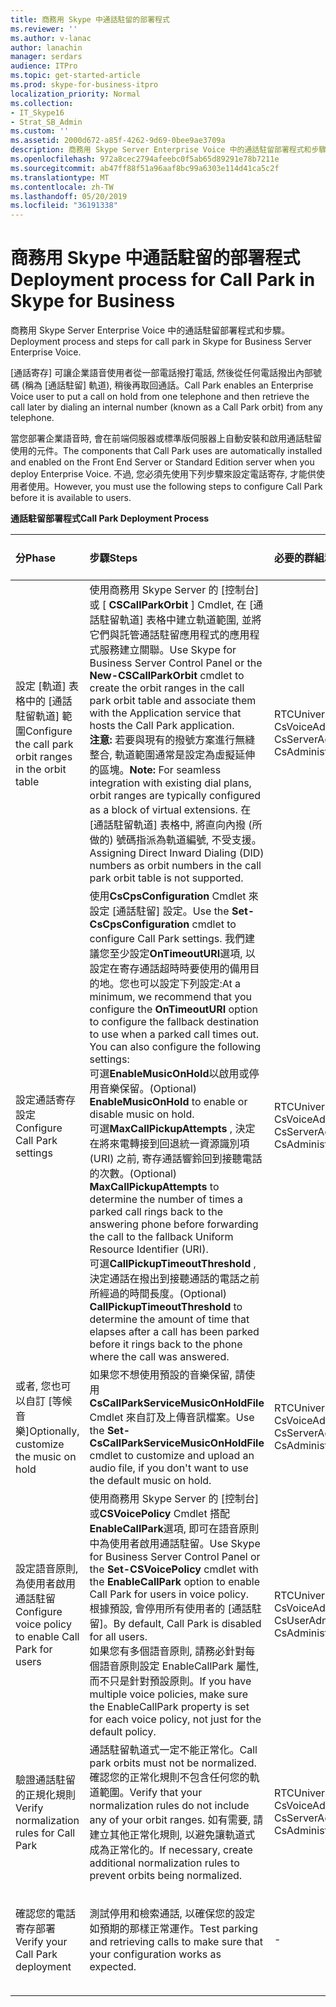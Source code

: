 ```yaml
---
title: 商務用 Skype 中通話駐留的部署程式
ms.reviewer: ''
ms.author: v-lanac
author: lanachin
manager: serdars
audience: ITPro
ms.topic: get-started-article
ms.prod: skype-for-business-itpro
localization_priority: Normal
ms.collection:
- IT_Skype16
- Strat_SB_Admin
ms.custom: ''
ms.assetid: 2000d672-a85f-4262-9d69-0bee9ae3709a
description: 商務用 Skype Server Enterprise Voice 中的通話駐留部署程式和步驟。
ms.openlocfilehash: 972a8cec2794afeebc0f5ab65d89291e78b7211e
ms.sourcegitcommit: ab47ff88f51a96aaf8bc99a6303e114d41ca5c2f
ms.translationtype: MT
ms.contentlocale: zh-TW
ms.lasthandoff: 05/20/2019
ms.locfileid: "36191338"
---
```

# <a name="deployment-process-for-call-park-in-skype-for-business"></a><span data-ttu-id="5952e-103">商務用 Skype 中通話駐留的部署程式</span><span class="sxs-lookup"><span data-stu-id="5952e-103">Deployment process for Call Park in Skype for Business</span></span>
 
<span data-ttu-id="5952e-104">商務用 Skype Server Enterprise Voice 中的通話駐留部署程式和步驟。</span><span class="sxs-lookup"><span data-stu-id="5952e-104">Deployment process and steps for call park in Skype for Business Server Enterprise Voice.</span></span>
  
<span data-ttu-id="5952e-105">[通話寄存] 可讓企業語音使用者從一部電話撥打電話, 然後從任何電話撥出內部號碼 (稱為 [通話駐留] 軌道), 稍後再取回通話。</span><span class="sxs-lookup"><span data-stu-id="5952e-105">Call Park enables an Enterprise Voice user to put a call on hold from one telephone and then retrieve the call later by dialing an internal number (known as a Call Park orbit) from any telephone.</span></span>
  
<span data-ttu-id="5952e-106">當您部署企業語音時, 會在前端伺服器或標準版伺服器上自動安裝和啟用通話駐留使用的元件。</span><span class="sxs-lookup"><span data-stu-id="5952e-106">The components that Call Park uses are automatically installed and enabled on the Front End Server or Standard Edition server when you deploy Enterprise Voice.</span></span> <span data-ttu-id="5952e-107">不過, 您必須先使用下列步驟來設定電話寄存, 才能供使用者使用。</span><span class="sxs-lookup"><span data-stu-id="5952e-107">However, you must use the following steps to configure Call Park before it is available to users.</span></span> 
  
<span data-ttu-id="5952e-108">**通話駐留部署程式**</span><span class="sxs-lookup"><span data-stu-id="5952e-108">**Call Park Deployment Process**</span></span>

|<span data-ttu-id="5952e-109">**分**</span><span class="sxs-lookup"><span data-stu-id="5952e-109">**Phase**</span></span>|<span data-ttu-id="5952e-110">**步驟**</span><span class="sxs-lookup"><span data-stu-id="5952e-110">**Steps**</span></span>|<span data-ttu-id="5952e-111">**必要的群組和角色**</span><span class="sxs-lookup"><span data-stu-id="5952e-111">**Required groups and roles**</span></span>|<span data-ttu-id="5952e-112">**部署檔**</span><span class="sxs-lookup"><span data-stu-id="5952e-112">**Deployment documentation**</span></span>|
|:-----|:-----|:-----|:-----|
|<span data-ttu-id="5952e-113">設定 [軌道] 表格中的 [通話駐留軌道] 範圍</span><span class="sxs-lookup"><span data-stu-id="5952e-113">Configure the call park orbit ranges in the orbit table</span></span>  <br/> |<span data-ttu-id="5952e-114">使用商務用 Skype Server 的 [控制台] 或 [ **CSCallParkOrbit** ] Cmdlet, 在 [通話駐留軌道] 表格中建立軌道範圍, 並將它們與託管通話駐留應用程式的應用程式服務建立關聯。</span><span class="sxs-lookup"><span data-stu-id="5952e-114">Use Skype for Business Server Control Panel or the **New-CSCallParkOrbit** cmdlet to create the orbit ranges in the call park orbit table and associate them with the Application service that hosts the Call Park application.</span></span> <br/> <span data-ttu-id="5952e-115">**注意:** 若要與現有的撥號方案進行無縫整合, 軌道範圍通常是設定為虛擬延伸的區塊。</span><span class="sxs-lookup"><span data-stu-id="5952e-115">**Note:** For seamless integration with existing dial plans, orbit ranges are typically configured as a block of virtual extensions.</span></span> <span data-ttu-id="5952e-116">在 [通話駐留軌道] 表格中, 將直向內撥 (所做的) 號碼指派為軌道編號, 不受支援。</span><span class="sxs-lookup"><span data-stu-id="5952e-116">Assigning Direct Inward Dialing (DID) numbers as orbit numbers in the call park orbit table is not supported.</span></span> <br/> |<span data-ttu-id="5952e-117">RTCUniversalServerAdmins</span><span class="sxs-lookup"><span data-stu-id="5952e-117">RTCUniversalServerAdmins</span></span>  <br/> <span data-ttu-id="5952e-118">CsVoiceAdministrator</span><span class="sxs-lookup"><span data-stu-id="5952e-118">CsVoiceAdministrator</span></span>  <br/> <span data-ttu-id="5952e-119">CsServerAdministrator</span><span class="sxs-lookup"><span data-stu-id="5952e-119">CsServerAdministrator</span></span>  <br/> <span data-ttu-id="5952e-120">CsAdministrator</span><span class="sxs-lookup"><span data-stu-id="5952e-120">CsAdministrator</span></span>  <br/> |[<span data-ttu-id="5952e-121">在商務用 Skype 中建立或修改通話寄存軌道的範圍</span><span class="sxs-lookup"><span data-stu-id="5952e-121">Create or modify a Call Park orbit range in Skype for Business</span></span>](create-or-modify-a-call-park-orbit-range.md) <br/> |
|<span data-ttu-id="5952e-122">設定通話寄存設定</span><span class="sxs-lookup"><span data-stu-id="5952e-122">Configure Call Park settings</span></span>  <br/> | <span data-ttu-id="5952e-123">使用**CsCpsConfiguration** Cmdlet 來設定 [通話駐留] 設定。</span><span class="sxs-lookup"><span data-stu-id="5952e-123">Use the **Set-CsCpsConfiguration** cmdlet to configure Call Park settings.</span></span> <span data-ttu-id="5952e-124">我們建議您至少設定**OnTimeoutURI**選項, 以設定在寄存通話超時時要使用的備用目的地。您也可以設定下列設定:</span><span class="sxs-lookup"><span data-stu-id="5952e-124">At a minimum, we recommend that you configure the **OnTimeoutURI** option to configure the fallback destination to use when a parked call times out. You can also configure the following settings:</span></span> <br/>  <span data-ttu-id="5952e-125">可選**EnableMusicOnHold**以啟用或停用音樂保留。</span><span class="sxs-lookup"><span data-stu-id="5952e-125">(Optional) **EnableMusicOnHold** to enable or disable music on hold.</span></span> <br/>  <span data-ttu-id="5952e-126">可選**MaxCallPickupAttempts** , 決定在將來電轉接到回退統一資源識別項 (URI) 之前, 寄存通話響鈴回到接聽電話的次數。</span><span class="sxs-lookup"><span data-stu-id="5952e-126">(Optional) **MaxCallPickupAttempts** to determine the number of times a parked call rings back to the answering phone before forwarding the call to the fallback Uniform Resource Identifier (URI).</span></span> <br/>  <span data-ttu-id="5952e-127">可選**CallPickupTimeoutThreshold** , 決定通話在撥出到接聽通話的電話之前所經過的時間長度。</span><span class="sxs-lookup"><span data-stu-id="5952e-127">(Optional) **CallPickupTimeoutThreshold** to determine the amount of time that elapses after a call has been parked before it rings back to the phone where the call was answered.</span></span> <br/> |<span data-ttu-id="5952e-128">RTCUniversalServerAdmins</span><span class="sxs-lookup"><span data-stu-id="5952e-128">RTCUniversalServerAdmins</span></span>  <br/> <span data-ttu-id="5952e-129">CsVoiceAdministrator</span><span class="sxs-lookup"><span data-stu-id="5952e-129">CsVoiceAdministrator</span></span>  <br/> <span data-ttu-id="5952e-130">CsServerAdministrator</span><span class="sxs-lookup"><span data-stu-id="5952e-130">CsServerAdministrator</span></span>  <br/> <span data-ttu-id="5952e-131">CsAdministrator</span><span class="sxs-lookup"><span data-stu-id="5952e-131">CsAdministrator</span></span>  <br/> |[<span data-ttu-id="5952e-132">在商務用 Skype 中設定通話寄存設定</span><span class="sxs-lookup"><span data-stu-id="5952e-132">Configure Call Park settings in Skype for Business</span></span>](configure-call-park-settings.md) <br/> |
|<span data-ttu-id="5952e-133">或者, 您也可以自訂 [等候音樂]</span><span class="sxs-lookup"><span data-stu-id="5952e-133">Optionally, customize the music on hold</span></span>  <br/> |<span data-ttu-id="5952e-134">如果您不想使用預設的音樂保留, 請使用**CsCallParkServiceMusicOnHoldFile** Cmdlet 來自訂及上傳音訊檔案。</span><span class="sxs-lookup"><span data-stu-id="5952e-134">Use the **Set-CsCallParkServiceMusicOnHoldFile** cmdlet to customize and upload an audio file, if you don't want to use the default music on hold.</span></span> <br/> |<span data-ttu-id="5952e-135">RTCUniversalServerAdmins</span><span class="sxs-lookup"><span data-stu-id="5952e-135">RTCUniversalServerAdmins</span></span>  <br/> <span data-ttu-id="5952e-136">CsVoiceAdministrator</span><span class="sxs-lookup"><span data-stu-id="5952e-136">CsVoiceAdministrator</span></span>  <br/> <span data-ttu-id="5952e-137">CsServerAdministrator</span><span class="sxs-lookup"><span data-stu-id="5952e-137">CsServerAdministrator</span></span>  <br/> <span data-ttu-id="5952e-138">CsAdministrator</span><span class="sxs-lookup"><span data-stu-id="5952e-138">CsAdministrator</span></span>  <br/> |[<span data-ttu-id="5952e-139">在商務用 inSkype 上自訂通話寄存音樂</span><span class="sxs-lookup"><span data-stu-id="5952e-139">Customize Call Park music on hold inSkype for Business</span></span>](customize-call-park-music-on-hold.md) <br/> |
|<span data-ttu-id="5952e-140">設定語音原則, 為使用者啟用通話駐留</span><span class="sxs-lookup"><span data-stu-id="5952e-140">Configure voice policy to enable Call Park for users</span></span>  <br/> |<span data-ttu-id="5952e-141">使用商務用 Skype Server 的 [控制台] 或**CSVoicePolicy** Cmdlet 搭配**EnableCallPark**選項, 即可在語音原則中為使用者啟用通話駐留。</span><span class="sxs-lookup"><span data-stu-id="5952e-141">Use Skype for Business Server Control Panel or the **Set-CSVoicePolicy** cmdlet with the **EnableCallPark** option to enable Call Park for users in voice policy.</span></span> <br/> <span data-ttu-id="5952e-142">根據預設, 會停用所有使用者的 [通話駐留]。</span><span class="sxs-lookup"><span data-stu-id="5952e-142">By default, Call Park is disabled for all users.</span></span>  <br/> <span data-ttu-id="5952e-143">如果您有多個語音原則, 請務必針對每個語音原則設定 EnableCallPark 屬性, 而不只是針對預設原則。</span><span class="sxs-lookup"><span data-stu-id="5952e-143">If you have multiple voice policies, make sure the EnableCallPark property is set for each voice policy, not just for the default policy.</span></span>  <br/> |<span data-ttu-id="5952e-144">RTCUniversalServerAdmins</span><span class="sxs-lookup"><span data-stu-id="5952e-144">RTCUniversalServerAdmins</span></span>  <br/> <span data-ttu-id="5952e-145">CsVoiceAdministrator</span><span class="sxs-lookup"><span data-stu-id="5952e-145">CsVoiceAdministrator</span></span>  <br/> <span data-ttu-id="5952e-146">CsUserAdministrator</span><span class="sxs-lookup"><span data-stu-id="5952e-146">CsUserAdministrator</span></span>  <br/> <span data-ttu-id="5952e-147">CsAdministrator</span><span class="sxs-lookup"><span data-stu-id="5952e-147">CsAdministrator</span></span>  <br/> |[<span data-ttu-id="5952e-148">在商務用 Skype 中啟用電話寄存給使用者</span><span class="sxs-lookup"><span data-stu-id="5952e-148">Enable Call Park for users in Skype for Business</span></span>](enable-call-park-for-users.md) <br/> |
|<span data-ttu-id="5952e-149">驗證通話駐留的正規化規則</span><span class="sxs-lookup"><span data-stu-id="5952e-149">Verify normalization rules for Call Park</span></span>  <br/> |<span data-ttu-id="5952e-150">通話駐留軌道式一定不能正常化。</span><span class="sxs-lookup"><span data-stu-id="5952e-150">Call park orbits must not be normalized.</span></span> <span data-ttu-id="5952e-151">確認您的正常化規則不包含任何您的軌道範圍。</span><span class="sxs-lookup"><span data-stu-id="5952e-151">Verify that your normalization rules do not include any of your orbit ranges.</span></span> <span data-ttu-id="5952e-152">如有需要, 請建立其他正常化規則, 以避免讓軌道式成為正常化的。</span><span class="sxs-lookup"><span data-stu-id="5952e-152">If necessary, create additional normalization rules to prevent orbits being normalized.</span></span>  <br/> |<span data-ttu-id="5952e-153">RTCUniversalServerAdmins</span><span class="sxs-lookup"><span data-stu-id="5952e-153">RTCUniversalServerAdmins</span></span>  <br/> <span data-ttu-id="5952e-154">CsVoiceAdministrator</span><span class="sxs-lookup"><span data-stu-id="5952e-154">CsVoiceAdministrator</span></span>  <br/> <span data-ttu-id="5952e-155">CsServerAdministrator</span><span class="sxs-lookup"><span data-stu-id="5952e-155">CsServerAdministrator</span></span>  <br/> <span data-ttu-id="5952e-156">CsAdministrator</span><span class="sxs-lookup"><span data-stu-id="5952e-156">CsAdministrator</span></span>  <br/> |[<span data-ttu-id="5952e-157">在商務用 Skype 中驗證通話寄存的正常化規則</span><span class="sxs-lookup"><span data-stu-id="5952e-157">Verify normalization rules for Call Park in Skype for Business</span></span>](verify-normalization-rules-for-call-park.md) <br/> |
|<span data-ttu-id="5952e-158">確認您的電話寄存部署</span><span class="sxs-lookup"><span data-stu-id="5952e-158">Verify your Call Park deployment</span></span>  <br/> |<span data-ttu-id="5952e-159">測試停用和檢索通話, 以確保您的設定如預期的那樣正常運作。</span><span class="sxs-lookup"><span data-stu-id="5952e-159">Test parking and retrieving calls to make sure that your configuration works as expected.</span></span>  <br/> |-  <br/> |[<span data-ttu-id="5952e-160">可選在商務用 Skype 中確認通話駐留部署</span><span class="sxs-lookup"><span data-stu-id="5952e-160">(Optional) Verify Call Park deployment in Skype for Business</span></span>](optional-verify-call-park-deployment.md) <br/> |
   

